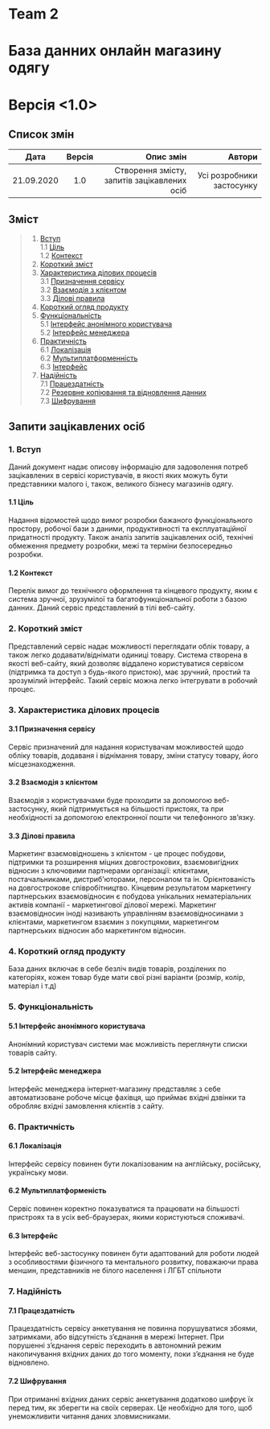 # Team 2

# База данних онлайн магазину одягу

# Версія <1.0>

## Список змін

| Дата       | Версія          | Опис змін  | Автори|
| ---------- |:---------------:| ----------:| ----------:|
| 21.09.2020 | 1.0 | Створення змісту, запитів зацікавлених осіб | Усі розробники застосунку |

## Зміст

> 1. [ Вступ](#Вступ)  
>    1.1 [ Ціль](#Ціль)  
>    1.2 [ Контекст](#Контекст)
> 2. [ Короткий зміст](#Короткий-зміст)
> 3. [ Характеристика ділових процесів](#Характеристика-ділових-процесів)  
>    3.1 [ Призначення сервісу](#Призначення-сервісу)  
>    3.2 [ Взаємодія з клієнтом](#Взаємодія-з-клієнтом)  
>    3.3 [ Ділові правила](#Ділові-правила)
> 4. [ Короткий огляд продукту](#Короткий-огляд-продукту)
> 5. [ Функціональність](#Функціональність)  
>    5.1 [ Інтерфейс анонімного користувача](#Інтерфейс-анонімного-користувача)  
>    5.2 [ Інтерфейс менеджера](#Інтерфейс-менеджера)
> 6. [ Практичність](#Практичність)  
>    6.1 [ Локалізація](#Локалізація)  
>    6.2 [ Мультиплатформенність](#Мультиплатформеність)  
>    6.3 [ Інтерфейс](#Інтерфейс)
> 7. [ Надійність](#Надійність)  
>    7.1 [ Працездатність](#Працездатність)  
>    7.2 [ Резервне копіювання та відновлення данних](#Резервне-копіювання-та-відновлення-даних)  
>    7.3 [ Шифрування](#Шифрування)

## Запити зацікавлених осіб

### 1.<a name="Вступ"> Вступ</a>

Даний документ надає описову інформацію для задоволення потреб зацікавлених в сервісі користувачів, в якості яких можуть бути представники малого і, також, великого бізнесу магазинів одягу.

#### 1.1<a name="Ціль"> Ціль</a>

Надання відомостей щодо вимог розробки бажаного функціонального простору, робочої бази з даними, продуктивності та експлуатаційної придатності продукту. Також аналіз запитів зацікавлених осіб, технічні обмеження предмету розробки, межі та терміни безпосередньо розробки.

#### 1.2<a name="Контекст"> Контекст</a>

Перелік вимог до технічного оформлення та кінцевого продукту, яким є система зручної, зрузумілої та багатофункціональної роботи з базою данних. Даний сервіс представлений в тілі веб-сайту.

### 2.<a name="Короткий-зміст"> Короткий зміст</a>

Представлений сервіс надає можливості переглядати облік товару, а також легко додавати/віднімати одиниці товару. Система створена в якості веб-сайту, який дозволяє віддалено користуватися сервісом (підтримка та доступ з будь-якого пристою), має зручний, простий та зрозумілий інтерфейс. Такий сервіс можна легко інтегрувати в робочий процес.

### 3.<a name="Характеристика-ділових-процесів"> Характеристика ділових процесів</a>

#### 3.1<a name="Призначення-сервісу"> Призначення сервісу</a>

Сервіс призначений для надання користувачам можливостей щодо обліку товарів, додаваня і віднімання товару, зміни статусу товару, його місцезнаходження.

#### 3.2<a name="Взаємодія-з-клієнтом"> Взаємодія з клієнтом</a>

Взаємодія з користувачами буде проходити за допомогою веб-застосунку, який підтримується на більшості пристоях, та при необхідності за
допомогою електронної пошти чи телефонного зв’язку.

#### 3.3<a name="Ділові-правила"> Ділові правила</a>

Маркетинг взаємовідношень з клієнтом - це процес побудови, підтримки та розширення міцних довгострокових, взаємовигідних відносин з ключовими партнерами організації: клієнтами, постачальниками, дистриб'юторами, персоналом та ін. Орієнтованість на довгострокове співробітництво. Кінцевим результатом маркетингу партнерських взаємовідносин є побудова унікальних нематеріальних активів компанії - маркетингової ділової мережі. Маркетинг взаємовідносин іноді називають управлінням взаємовідносинами з клієнтами, маркетингом взаємин з покупцями, маркетингом партнерських відносин або маркетингом відносин.

### 4.<a name="Короткий-огляд-продукту"> Короткий огляд продукту</a>
База даних включає в себе безліч видів товарів, розділених по категоріях, кожен товар буде мати свої різні варіанти (розмір, колір, матеріал і т.д)

### 5.<a name="Функціональність"> Функціональність</a>

#### 5.1<a name = "Інтерфейс-aнонімного-користувача"> Інтерфейс анонімного користувача</a>
Анонімний користувач системи має можливість переглянути списки товарів сайту.

#### 5.2<a name = "Інтерфейс-менеджера"> Інтерфейс менеджера</a>
Інтерфейс менеджера інтернет-магазину представляє з себе автоматизоване робоче місце фахівця, що приймає вхідні дзвінки та обробляє вхідні замовлення клієнтів з сайту.

### 6.<a name="Практичність"> Практичність</a>

#### 6.1<a name="Локалізація"> Локалізація</a>

Інтерфейс сервісу повинен бути локалізованим на англійську, 
російську, українську мови.

#### 6.2<a name="Мультиплатформеність"> Мультиплатформеність</a>

Сервіс повинен коректно показуватися та працювати на більшості пристроях та в усіх веб-браузерах, якими користуються споживачі.

#### 6.3<a name="Інтерфейс"> Інтерфейс</a>

Інтерфейс веб-застосунку повинен бути адаптований для роботи людей з особливостями фізичного та ментального розвитку, поважаючи права меншин, представників не білого населення і ЛГБТ спільноти

### 7.<a name="Надійність"> Надійність</a>

#### 7.1<a name="Працездатність"> Працездатність</a>

Працездатність сервісу анкетування не повинна порушуватися збоями, затримками, або відсутність з’єднання в мережі Інтернет. При порушенні з’єднання сервіс переходить в автономний режим накопичування вхідних даних до того моменту, поки з’єднання не буде відновлено.

#### 7.2<a name="Шифрування"> Шифрування</a>

При отриманні вхідних даних сервіс анкетування додатково шифрує їх перед тим, як зберегти на своїх серверах. Це необхідно для того, щоб унеможливити читання даних зловмисниками.
